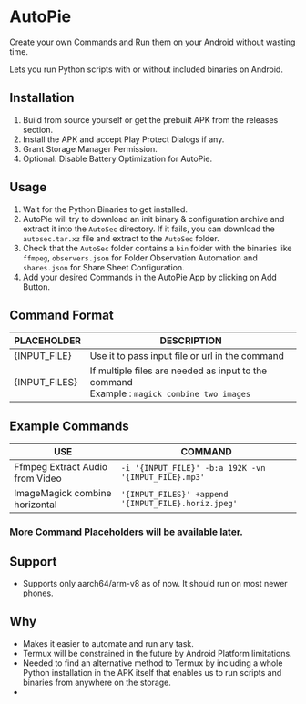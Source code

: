 # AutoPie

Create your own Commands and Run them on your Android without wasting time.

Lets you run Python scripts with or without included binaries on Android.

## Installation

1) Build from source yourself or get the prebuilt APK from the releases section.
2) Install the APK and accept Play Protect Dialogs if any.
3) Grant Storage Manager Permission.
4) Optional: Disable Battery Optimization for AutoPie.

## Usage

1) Wait for the Python Binaries to get installed.
2) AutoPie will try to download an init binary & configuration archive and extract it into the `AutoSec` directory. If it fails, you can download the `autosec.tar.xz` file and extract to the `AutoSec` folder.
3) Check that the `AutoSec` folder contains a `bin` folder with the binaries like `ffmpeg`, `observers.json` for Folder Observation Automation and `shares.json` for Share Sheet Configuration.
4) Add your desired Commands in the AutoPie App by clicking on Add Button.

## Command Format

| PLACEHOLDER   | DESCRIPTION                                                                                     |
|---------------|-------------------------------------------------------------------------------------------------|
| {INPUT_FILE}  | Use it to pass input file or url in the command                                                 |
| {INPUT_FILES} | If multiple files are needed as input to the command<br/> Example : `magick combine two images` |

## Example Commands

| USE                             | COMMAND                                                                                         |
|---------------------------------|-------------------------------------------------------------------------------------------------|
| Ffmpeg Extract Audio from Video | `-i '{INPUT_FILE}' -b:a 192K -vn '{INPUT_FILE}.mp3'`                                                |
| ImageMagick combine horizontal  | `'{INPUT_FILES}' +append '{INPUT_FILE}.horiz.jpeg'` |

### More Command Placeholders will be available later.


## Support
* Supports only aarch64/arm-v8 as of now. It should run on most newer phones.

## Why

* Makes it easier to automate and run any task.
* Termux will be constrained in the future by Android Platform limitations.
* Needed to find an alternative method to Termux by including a whole Python installation in the APK itself that enables us to run scripts and binaries from anywhere on the storage.
* 

